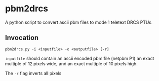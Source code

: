 # pbm2drcs
A python script to convert ascii pbm files to mode 1 teletext DRCS PTUs.

## Invocation
`pbm2drcs.py -i <inputfile> -o <outputfile> [-r]`

`inputfile` should contain an ascii encoded pbm file (netpbm P1) an exact multiple of 12 pixels wide, and an exact multiple of 10 pixels high.

The `-r` flag inverts all pixels